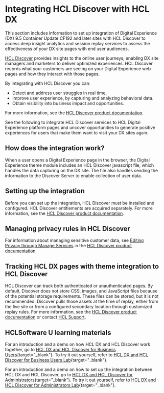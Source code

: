 # Integrating HCL Discover with HCL DX

This section includes information to set up integration of Digital Experience (DX) 9.5 Container Update CF192 and later sites with HCL Discover to access deep insight analytics and session replay services to assess the effectiveness of your DX site pages with end user audiences.

[HCL Discover](https://www.hcltechsw.com/products/unica/offerings/discover) provides insights to the online user journeys, enabling DX site managers and marketers to deliver optimized experiences. HCL Discover records what your customers are seeing on your Digital Experience web pages and how they interact with those pages.

By integrating with HCL Discover you can:

-   Detect and address user struggles in real time.
-   Improve user experience, by capturing and analyzing behavioral data.
-   Obtain visibility into business impact and opportunities.

For more information, see the [HCL Discover product documentation](https://help.hcltechsw.com/UnicaDiscover/12.1.11/en/index.html).

See the following to integrate HCL Discover services to HCL Digital Experience platform pages and uncover opportunities to generate positive experiences for users that make them want to visit your DX sites again.

## How does the integration work?

When a user opens a Digital Experience page in the browser, the Digital Experience theme module includes an HCL Discover javascript file, which handles the data capturing on the DX site. The file also handles sending the information to the Discover Server to enable collection of user data.

## Setting up the integration

Before you can set up the integration, HCL Discover must be installed and configured. HCL Discover entitlements are acquired separately. For more information, see the [HCL Discover product documentation](https://help.hcltechsw.com/UnicaDiscover/12.1.11/en/index.html).

## Managing privacy rules in HCL Discover

For information about managing sensitive customer data, see [Editing Privacy through Manage Services](https://help.hcltechsw.com/UnicaDiscover/12.1.0/en/DC/InitDCCfg/EditingPrivacyThroughMS_40.html) in the [HCL Discover product documentation](https://help.hcltechsw.com/UnicaDiscover/12.1.11/en/index.html).

## Tracking HCL DX pages with theme integration to HCL Discover

HCL Discover can track both authenticated or unauthenticated pages. By default, Discover does not store CSS, images, and JavaScript files because of the potential storage requirements. These files can be stored, but it is not recommended. Discover pulls those assets at the time of replay, either from the live site or from a configured secondary location through customized replay rules. For more information, see the [HCL Discover product documentation](https://help.hcltechsw.com/UnicaDiscover/12.1.0/en/index.html) or contact [HCL Support](https://support.hcltech.com/csm).

<!---
-   **[Installing the Unica Discover module for Digital Experience integration](../install/installing_the_unica_discover_module.md)**  
 Learn how to install the Unica Discover module for HCL Digital Experience integration. --->

## HCLSoftware U learning materials

For an introduction and a demo on how HCL DX and HCL Discover work together, go to [HCL DX and HCL Discover for Business Users](https://hclsoftwareu.hcltechsw.com/component/axs/?view=sso_config&id=3&forward=https%3A%2F%2Fhclsoftwareu.hcltechsw.com%2Fcourses%2Flesson%2F%3Fid%3D956){target="_blank"}. To try it out yourself, refer to [HCL DX and HCL Discover for Business Users Lab](https://hclsoftwareu.hcltechsw.com/images/Lc4sMQCcN5uxXmL13gSlsxClNTU3Mjc3NTc4MTc2/DS_Academy/DX/Integration/HDX-INT-BU_DX_Integration_with_HCL_Discover_for_Business_Users.pdf){target="_blank"}.

For an introduction and a demo on how to set up the integration between HCL DX and HCL Discover, go to [HCL DX and HCL Discover for Administrators](https://hclsoftwareu.hcltechsw.com/component/axs/?view=sso_config&id=3&forward=https%3A%2F%2Fhclsoftwareu.hcltechsw.com%2Fcourses%2Flesson%2F%3Fid%3D1228){target="_blank"}. To try it out yourself, refer to [HCL DX and HCL Discover for Administrators Lab](https://hclsoftwareu.hcltechsw.com/images/Lc4sMQCcN5uxXmL13gSlsxClNTU3Mjc3NTc4MTc2/DS_Academy/DX/Integration/HDX-INT-ADM_DX_Integration_with_HCL_Discover_for_Administrators.pdf){target="_blank"}.


